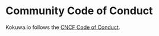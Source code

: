 # Community Code of Conduct

Kokuwa.io follows the [CNCF Code of Conduct](https://github.com/cncf/foundation/blob/master/code-of-conduct.md).
